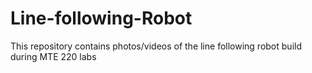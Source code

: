 # Line-following-Robot
This repository contains photos/videos of the line following robot build during MTE 220 labs
